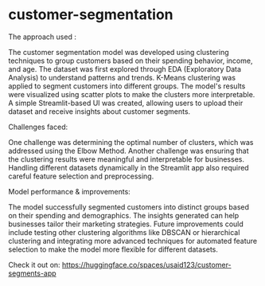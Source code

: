 # customer-segmentation

The approach used :

The customer segmentation model was developed using clustering techniques to group customers based on their spending behavior, income, and age. The dataset was first explored through EDA (Exploratory Data Analysis) to understand patterns and trends. K-Means clustering was applied to segment customers into different groups. The model's results were visualized using scatter plots to make the clusters more interpretable. A simple Streamlit-based UI was created, allowing users to upload their dataset and receive insights about customer segments.

Challenges faced:

One challenge was determining the optimal number of clusters, which was addressed using the Elbow Method. Another challenge was ensuring that the clustering results were meaningful and interpretable for businesses. Handling different datasets dynamically in the Streamlit app also required careful feature selection and preprocessing.

Model performance & improvements:

The model successfully segmented customers into distinct groups based on their spending and demographics. The insights generated can help businesses tailor their marketing strategies. Future improvements could include testing other clustering algorithms like DBSCAN or hierarchical clustering and integrating more advanced techniques for automated feature selection to make the model more flexible for different datasets.

Check it out on:
https://huggingface.co/spaces/usaid123/customer-segments-app
